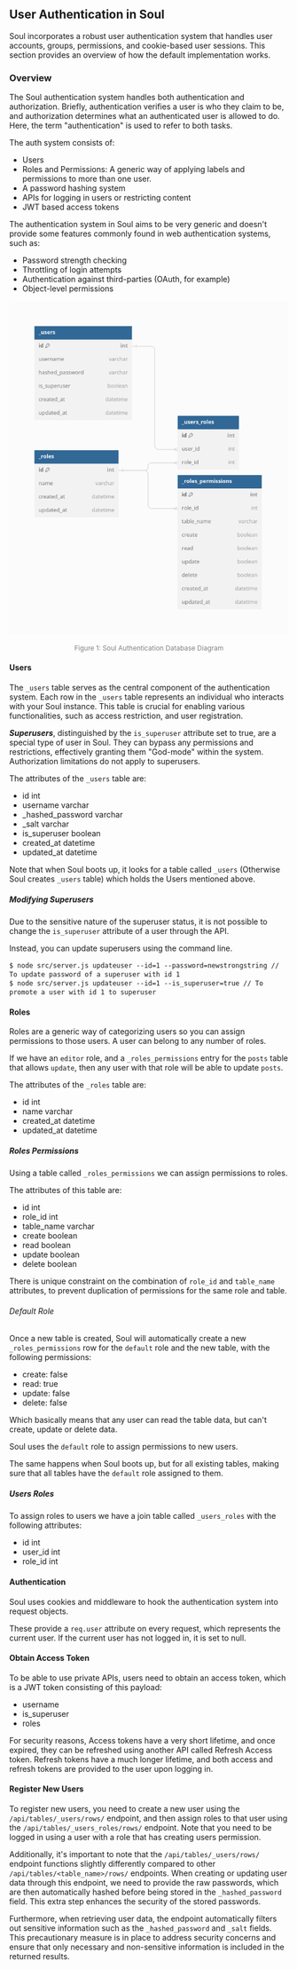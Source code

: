 ## User Authentication in Soul

Soul incorporates a robust user authentication system that handles user accounts, groups, permissions, and cookie-based user sessions. This section provides an overview of how the default implementation works.

### Overview

The Soul authentication system handles both authentication and authorization. Briefly, authentication verifies a user is who they claim to be, and authorization determines what an authenticated user is allowed to do. Here, the term "authentication" is used to refer to both tasks.

The auth system consists of:

- Users
- Roles and Permissions: A generic way of applying labels and permissions to more than one user.
- A password hashing system
- APIs for logging in users or restricting content
- JWT based access tokens

The authentication system in Soul aims to be very generic and doesn't provide some features commonly found in web authentication systems, such as:

- Password strength checking
- Throttling of login attempts
- Authentication against third-parties (OAuth, for example)
- Object-level permissions

![auth-db-diagram](./auth-db-diagram.png)

<center style="font-size: 12px; color: gray">Figure 1: Soul Authentication Database Diagram</center>

#### Users

The `_users` table serves as the central component of the authentication system. Each row in the `_users` table represents an individual who interacts with your Soul instance. This table is crucial for enabling various functionalities, such as access restriction, and user registration.

**_Superusers_**, distinguished by the `is_superuser` attribute set to true, are a special type of user in Soul. They can bypass any permissions and restrictions, effectively granting them "God-mode" within the system. Authorization limitations do not apply to superusers.

The attributes of the `_users` table are:

- id int
- username varchar
- \_hashed_password varchar
- \_salt varchar
- is_superuser boolean
- created_at datetime
- updated_at datetime

Note that when Soul boots up, it looks for a table called `_users` (Otherwise Soul creates `_users` table) which holds the Users mentioned above.

##### Modifying Superusers

Due to the sensitive nature of the superuser status, it is not possible to change the `is_superuser` attribute of a user through the API.

Instead, you can update superusers using the command line.

```
$ node src/server.js updateuser --id=1 --password=newstrongstring // To update password of a superuser with id 1
$ node src/server.js updateuser --id=1 --is_superuser=true // To promote a user with id 1 to superuser
```

#### Roles

Roles are a generic way of categorizing users so you can assign permissions to those users. A user can belong to any number of roles.

If we have an `editor` role, and a `_roles_permissions` entry for the `posts` table that allows `update`, then any user with that role will be able to update `posts`.

The attributes of the `_roles` table are:

- id int
- name varchar
- created_at datetime
- updated_at datetime

##### Roles Permissions

Using a table called `_roles_permissions` we can assign permissions to roles.

The attributes of this table are:

- id int
- role_id int
- table_name varchar
- create boolean
- read boolean
- update boolean
- delete boolean

There is unique constraint on the combination of `role_id` and `table_name` attributes,
to prevent duplication of permissions for the same role and table.

###### Default Role

Once a new table is created, Soul will automatically create a new `_roles_permissions` row for the `default` role and the new table, with the following permissions:

- create: false
- read: true
- update: false
- delete: false

Which basically means that any user can read the table data, but can't create, update or delete data.

Soul uses the `default` role to assign permissions to new users.

The same happens when Soul boots up, but for all existing tables, making sure that all tables have the `default` role assigned to them.

##### Users Roles

To assign roles to users we have a join table called `_users_roles` with the following attributes:

- id int
- user_id int
- role_id int

#### Authentication

Soul uses cookies and middleware to hook the authentication system into request objects.

These provide a `req.user` attribute on every request, which represents the current user. If the current user has not logged in, it is set to null.

#### Obtain Access Token

To be able to use private APIs, users need to obtain an access token, which is a JWT token consisting of this payload:

- username
- is_superuser
- roles

For security reasons, Access tokens have a very short lifetime, and once expired, they can be refreshed using another API called Refresh Access token. Refresh tokens have a much longer lifetime, and both access and refresh tokens are provided to the user upon logging in.

#### Register New Users

To register new users, you need to create a new user using the `/api/tables/_users/rows/` endpoint, and then assign roles to that user using the `/api/tables/_users_roles/rows/` endpoint.
Note that you need to be logged in using a user with a role that has creating users permission.

Additionally, it's important to note that the `/api/tables/_users/rows/` endpoint functions slightly differently compared to other `/api/tables/<table_name>/rows/` endpoints. When creating or updating user data through this endpoint, we need to provide the raw passwords, which are then automatically hashed before being stored in the `_hashed_password` field. This extra step enhances the security of the stored passwords.

Furthermore, when retrieving user data, the endpoint automatically filters out sensitive information such as the `_hashed_password` and `_salt` fields. This precautionary measure is in place to address security concerns and ensure that only necessary and non-sensitive information is included in the returned results.

